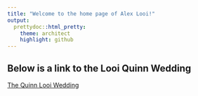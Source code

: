 ```yaml
---
title: "Welcome to the home page of Alex Looi!"
output:
  prettydoc::html_pretty:
    theme: architect
    highlight: github
---
```



## Below is a link to the Looi Quinn Wedding



[The Quinn Looi Wedding](Wedding.html)
